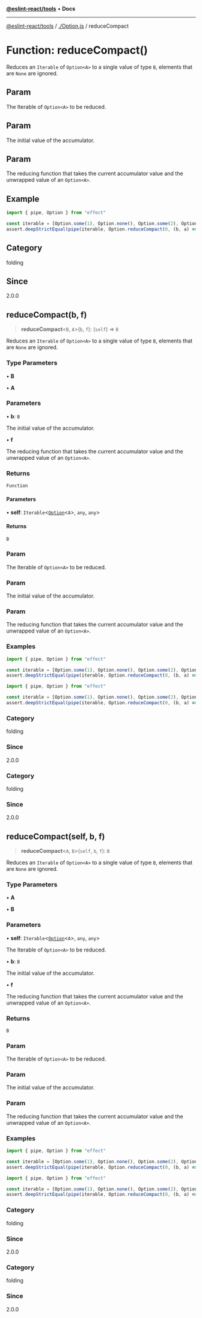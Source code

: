 [**@eslint-react/tools**](../../README.md) • **Docs**

***

[@eslint-react/tools](../../README.md) / [./Option.js](../README.md) / reduceCompact

# Function: reduceCompact()

Reduces an `Iterable` of `Option<A>` to a single value of type `B`, elements that are `None` are ignored.

## Param

The Iterable of `Option<A>` to be reduced.

## Param

The initial value of the accumulator.

## Param

The reducing function that takes the current accumulator value and the unwrapped value of an `Option<A>`.

## Example

```ts
import { pipe, Option } from "effect"

const iterable = [Option.some(1), Option.none(), Option.some(2), Option.none()]
assert.deepStrictEqual(pipe(iterable, Option.reduceCompact(0, (b, a) => b + a)), 3)
```

## Category

folding

## Since

2.0.0

## reduceCompact(b, f)

> **reduceCompact**\<`B`, `A`\>(`b`, `f`): (`self`) => `B`

Reduces an `Iterable` of `Option<A>` to a single value of type `B`, elements that are `None` are ignored.

### Type Parameters

• **B**

• **A**

### Parameters

• **b**: `B`

The initial value of the accumulator.

• **f**

The reducing function that takes the current accumulator value and the unwrapped value of an `Option<A>`.

### Returns

`Function`

#### Parameters

• **self**: `Iterable`\<[`Option`](../type-aliases/Option.md)\<`A`\>, `any`, `any`\>

#### Returns

`B`

### Param

The Iterable of `Option<A>` to be reduced.

### Param

The initial value of the accumulator.

### Param

The reducing function that takes the current accumulator value and the unwrapped value of an `Option<A>`.

### Examples

```ts
import { pipe, Option } from "effect"

const iterable = [Option.some(1), Option.none(), Option.some(2), Option.none()]
assert.deepStrictEqual(pipe(iterable, Option.reduceCompact(0, (b, a) => b + a)), 3)
```

```ts
import { pipe, Option } from "effect"

const iterable = [Option.some(1), Option.none(), Option.some(2), Option.none()]
assert.deepStrictEqual(pipe(iterable, Option.reduceCompact(0, (b, a) => b + a)), 3)
```

### Category

folding

### Since

2.0.0

### Category

folding

### Since

2.0.0

## reduceCompact(self, b, f)

> **reduceCompact**\<`A`, `B`\>(`self`, `b`, `f`): `B`

Reduces an `Iterable` of `Option<A>` to a single value of type `B`, elements that are `None` are ignored.

### Type Parameters

• **A**

• **B**

### Parameters

• **self**: `Iterable`\<[`Option`](../type-aliases/Option.md)\<`A`\>, `any`, `any`\>

The Iterable of `Option<A>` to be reduced.

• **b**: `B`

The initial value of the accumulator.

• **f**

The reducing function that takes the current accumulator value and the unwrapped value of an `Option<A>`.

### Returns

`B`

### Param

The Iterable of `Option<A>` to be reduced.

### Param

The initial value of the accumulator.

### Param

The reducing function that takes the current accumulator value and the unwrapped value of an `Option<A>`.

### Examples

```ts
import { pipe, Option } from "effect"

const iterable = [Option.some(1), Option.none(), Option.some(2), Option.none()]
assert.deepStrictEqual(pipe(iterable, Option.reduceCompact(0, (b, a) => b + a)), 3)
```

```ts
import { pipe, Option } from "effect"

const iterable = [Option.some(1), Option.none(), Option.some(2), Option.none()]
assert.deepStrictEqual(pipe(iterable, Option.reduceCompact(0, (b, a) => b + a)), 3)
```

### Category

folding

### Since

2.0.0

### Category

folding

### Since

2.0.0
